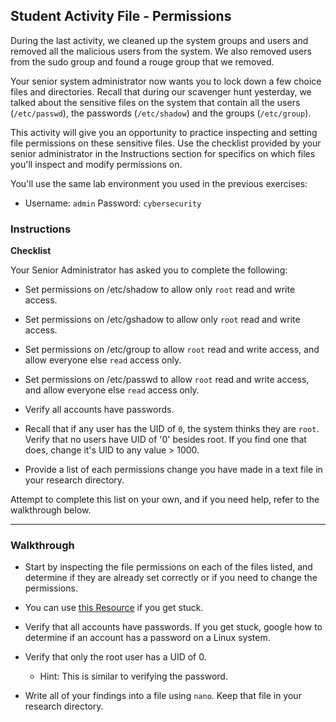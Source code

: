 ## Student Activity File - Permissions

During the last activity, we cleaned up the system groups and users and removed all the malicious users from the system. We also removed users from the sudo group and found a rouge group that we removed.

Your senior system administrator now wants you to lock down a few choice files and directories. Recall that during our scavenger hunt yesterday, we talked about the sensitive files on the system that contain all the users (`/etc/passwd`), the passwords (`/etc/shadow`) and the groups (`/etc/group`).

This activity will give you an opportunity to practice inspecting and setting file permissions on these sensitive files. Use the checklist provided by your senior administrator in the Instructions section for specifics on which files you'll inspect and modify permissions on.

You'll use the same lab environment you used in the previous exercises:
- Username: `admin` Password: `cybersecurity`

### Instructions

**Checklist**

Your Senior Administrator has asked you to complete the following:

- Set permissions on /etc/shadow to allow only `root` read and write access.

- Set permissions on /etc/gshadow to allow only `root` read and write access.

- Set permissions on /etc/group to allow `root` read and write access, and allow everyone else `read` access only.

- Set permissions on /etc/passwd to allow `root` read and write access, and allow everyone else `read` access only.

- Verify all accounts have passwords.

- Recall that if any user has the UID of `0`, the system thinks they are `root`. Verify that no users have UID of '0' besides root. If you find one that does, change it's UID to any value > 1000.

- Provide a list of each permissions change you have made in a text file in your research directory.

Attempt to complete this list on your own, and if you need help, refer to the walkthrough below.

---

### Walkthrough

- Start by inspecting the file permissions on each of the files listed, and determine if they are already set correctly or if you need to change the permissions.

- You can use [this Resource](https://askubuntu.com/questions/518259/understanding-chmod-symbolic-notation-and-use-of-octal) if you get stuck.

- Verify that all accounts have passwords. If you get stuck, google how to determine if an account has a password on a Linux system.

- Verify that only the root user has a UID of 0. 
  
  - Hint: This is similar to verifying the password.

- Write all of your findings into a file using `nano`. Keep that file in your research directory.